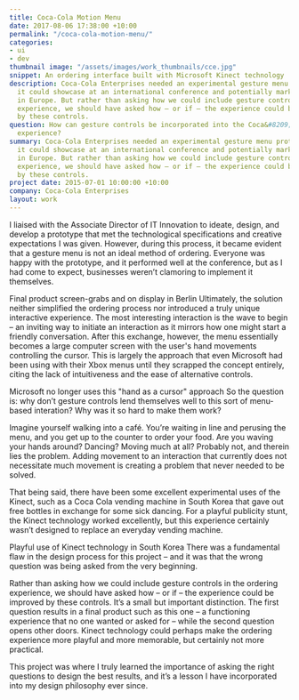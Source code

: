 ```yaml
---
title: Coca-Cola Motion Menu
date: 2017-08-06 17:38:00 +10:00
permalink: "/coca-cola-motion-menu/"
categories:
- ui
- dev
thumbnail image: "/assets/images/work_thumbnails/cce.jpg"
snippet: An ordering interface built with Microsoft Kinect technology
description: Coca-Cola Enterprises needed an experimental gesture menu prototype that
  it could showcase at an international conference and potentially market to cafés
  in Europe. But rather than asking how we could include gesture controls in the ordering
  experience, we should have asked how – or if – the experience could be improved
  by these controls.
question: How can gesture controls be incorporated into the Coca&#8209;Cola ordering
  experience?
summary: Coca-Cola Enterprises needed an experimental gesture menu prototype that
  it could showcase at an international conference and potentially market to cafés
  in Europe. But rather than asking how we could include gesture controls in the ordering
  experience, we should have asked how – or if – the experience could be improved
  by these controls.
project date: 2015-07-01 10:00:00 +10:00
company: Coca-Cola Enterprises
layout: work
---
```


I liaised with the Associate Director of IT Innovation to ideate, design, and develop a prototype that met the technological specifications and creative expectations I was given. However, during this process, it became evident that a gesture menu is not an ideal method of ordering. Everyone was happy with the prototype, and it performed well at the conference, but as I had come to expect, businesses weren’t clamoring to implement it themselves.

Final product screen-grabs and on display in Berlin
Ultimately, the solution neither simplified the ordering process nor introduced a truly unique interactive experience. The most interesting interaction is the wave to begin – an inviting way to initiate an interaction as it mirrors how one might start a friendly conversation. After this exchange, however, the menu essentially becomes a large computer screen with the user's hand movements controlling the cursor. This is largely the approach that even Microsoft had been using with their Xbox menus until they scrapped the concept entirely, citing the lack of intuitiveness and the ease of alternative controls.

Microsoft no longer uses this "hand as a cursor" approach
So the question is: why don’t gesture controls lend themselves well to this sort of menu-based interation? Why was it so hard to make them work?

Imagine yourself walking into a café. You’re waiting in line and perusing the menu, and you get up to the counter to order your food. Are you waving your hands around? Dancing? Moving much at all? Probably not, and therein lies the problem. Adding movement to an interaction that currently does not necessitate much movement is creating a problem that never needed to be solved.

That being said, there have been some excellent experimental uses of the Kinect, such as a Coca Cola vending machine in South Korea that gave out free bottles in exchange for some sick dancing. For a playful publicity stunt, the Kinect technology worked excellently, but this experience certainly wasn’t designed to replace an everyday vending machine.

Playful use of Kinect technology in South Korea
There was a fundamental flaw in the design process for this project – and it was that the wrong question was being asked from the very beginning.

Rather than asking how we could include gesture controls in the ordering experience, we should have asked how – or if – the experience could be improved by these controls. It’s a small but important distinction. The first question results in a final product such as this one – a functioning experience that no one wanted or asked for – while the second question opens other doors. Kinect technology could perhaps make the ordering experience more playful and more memorable, but certainly not more practical.

This project was where I truly learned the importance of asking the right questions to design the best results, and it’s a lesson I have incorporated into my design philosophy ever since.
